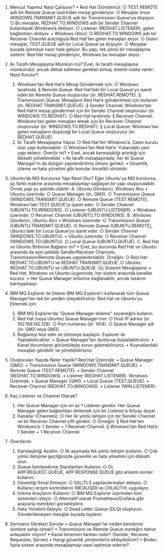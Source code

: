 1. Mevcut Yapımız Nasıl Çalışıyor?
	• Red Hat (Gönderici):
		○ TEST.REMOTE adlı bir Remote Queue üzerinden mesaj gönderiyor.
		○ Mesajlar önce WINDOWS.TRANSMIT.QUEUE adlı bir Transmission Queue'ya düşüyor.
		○ Bu mesajlar, REDHAT.TO.WINDOWS adlı bir Sender Channel kullanılarak Windows’a iletiliyor.
		○ Listener (REDHAT.LISTENER), gelen bağlantıları dinliyor.
	• Windows (Alıcı):
		○ REDHAT.TO.WINDOWS adlı bir Receiver Channel aracılığıyla Red Hat'ten gelen mesajları alıyor.
		○ Gelen mesajlar, TEST.QUEUE adlı bir Local Queue'ya düşüyor.
		○ Mesajlar burada işlemeye hazır hale geliyor.
Bu yapı, tek yönlü bir mesajlaşma sistemi: Red Hat mesaj gönderiyor, Windows bu mesajları alıyor.

2. İki Taraflı Mesajlaşma Mümkün mü?
Evet, iki taraflı mesajlaşma mümkündür, ancak dikkat edilmesi gereken birkaç önemli nokta vardır:
Nasıl Kurulur?
	1. Windows'tan Red Hat’e Mesaj Göndermek için:
		○ Windows tarafında:
			§ Remote Queue: Red Hat'teki bir Local Queue'yu işaret eden bir Remote Queue oluşturulur (ör. REDHAT.REMOTE).
			§ Transmission Queue: Mesajların Red Hat’e gönderilmesi için kullanılır (ör. REDHAT.TRANSMIT.QUEUE).
			§ Sender Channel: Windows’tan Red Hat’e mesaj göndermek için bir Sender Channel oluşturulur (ör. WINDOWS.TO.REDHAT).
		○ Red Hat tarafında:
			§ Receiver Channel: Windows’tan gelen mesajları almak için bir Receiver Channel oluşturulur (ör. WINDOWS.TO.REDHAT).
			§ Local Queue: Windows’tan gelen mesajların düşeceği bir Local Queue oluşturulur (ör. REDHAT.QUEUE).
	2. İki Taraflı Mesajlaşma Yapısı:
		○ Red Hat'ten Windows’a: Zaten kurulu olan yapı kullanılabilir.
		○ Windows’tan Red Hat’e: Yukarıdaki yeni yapı eklenir.
Önerilir mi?
	• Evet, ancak karmaşıklığı artırdığı için dikkatli yönetilmelidir.
	• İki taraflı mesajlaşmada, her iki Queue Manager’ın da düzgün yapılandırılmış olması gerekir.
	• Güvenlik, izleme ve hata yönetimi gibi konular öncelikli olmalıdır.

3. Ubuntu’da MQ Kurulursa Yapı Nasıl Olur?
Eğer Ubuntu'ya MQ kurulursa, üç farklı makine arasında mesajlaşmayı sağlayan bir yapı oluşturulabilir. Örnek yapı şu şekilde olabilir:
A. Ubuntu Gönderici, Windows Alıcı
	• Ubuntu üzerinde:
		○ Queue Manager (ör. QM3).
		○ Transmission Queue (WINDOWS.TRANSMIT.QUEUE).
		○ Remote Queue (TEST.REMOTE), Windows'taki TEST.QUEUE'yi işaret eder.
		○ Sender Channel (UBUNTU.TO.WINDOWS).
		○ Listener (UBUNTU.LISTENER).
	• Windows üzerinde:
		○ Receiver Channel (UBUNTU.TO.WINDOWS).
B. Windows Gönderici, Ubuntu Alıcı
	• Windows üzerinde:
		○ Transmission Queue (UBUNTU.TRANSMIT.QUEUE).
		○ Remote Queue (UBUNTU.REMOTE), Ubuntu'daki bir Local Queue’yu işaret eder.
		○ Sender Channel (WINDOWS.TO.UBUNTU).
	• Ubuntu üzerinde:
		○ Receiver Channel (WINDOWS.TO.UBUNTU).
		○ Local Queue (UBUNTU.QUEUE).
C. Red Hat ve Ubuntu Birbirine Bağlanır mı?
	• Evet, bu durumda Red Hat ve Ubuntu arasında da aynı şekilde Sender/Receiver Channels, Transmission/Remote Queues yapılandırılabilir. Örneğin:
		○ Red Hat: REDHAT.TO.UBUNTU ve REDHAT.TRANSMIT.QUEUE.
		○ Ubuntu: REDHAT.TO.UBUNTU ve UBUNTU.QUEUE.
Üç Sistemli Mesajlaşma:
	• Red Hat, Windows ve Ubuntu üçgeninde, her sistem arasında kanallar kurulur.
	• Her Queue Manager birbirine bağlanabilir, ancak tasarım karmaşıklaşır.

4. IBM MQ Explorer ile İzleme
IBM MQ Explorer’ı kullanarak tüm Queue Manager’ları tek bir yerden izleyebilirsiniz:
Red Hat ve Ubuntu'yu Eklemek için:
	1. IBM MQ Explorer’da "Queue Manager ekleme" seçeneğini kullanın.
	2. Red Hat (veya Ubuntu) Queue Manager’ının:
		○ Host IP adresi (ör. 192.168.142.128).
		○ Port numarası (ör. 1414).
		○ Queue Manager adı (ör. QM2 veya QM3).
	3. Bağlantıyı test edin ve izlemeye başlayın.
Explorer ile Yapılabilecekler:
	• Queue Manager’ları durdurup başlatabilirsiniz.
	• Kanal durumlarını görüntüleyip sorun giderebilirsiniz.
	• Kuyruklardaki mesajları görebilir ve yönetebilirsiniz.

5. Oluşturulan Yapıda Neler Yaptık?
Red Hat Üzerinde:
	• Queue Manager (QM2).
	• Transmission Queue (WINDOWS.TRANSMIT.QUEUE).
	• Remote Queue (TEST.REMOTE).
	• Sender Channel (REDHAT.TO.WINDOWS).
	• Listener (REDHAT.LISTENER).
Windows Üzerinde:
	• Queue Manager (QM1).
	• Local Queue (TEST.QUEUE).
	• Receiver Channel (REDHAT.TO.WINDOWS).
	• Listener (WIN.LISTENER).

6. Kaç Listener ve Channel Olacak?
	1. Her Queue Manager için en az 1 Listener gerekir. Her Queue Manager gelen bağlantıları dinlemek için bir Listener’a ihtiyaç duyar.
	2. Kanallar (Channels):
		○ Her iki yönlü iletişim için bir Sender Channel ve bir Receiver Channel çifti gerekir.
		○ Örneğin:
			§ Red Hat’ten Windows’a: 1 Sender + 1 Receiver Channel.
			§ Windows’tan Red Hat’e: 1 Sender + 1 Receiver Channel.

7. Önerilerim
	1. Karmaşıklığı Azaltın:
		○ İlk aşamada tek yönlü iletişim kullanın.
		○ Çok yönlü iletişime geçtiğinizde güvenlik ve hata yönetimi için dikkatli olun.
	2. Queue İsimlendirme Standartları Kullanın:
		○ Ör. APP.REQUEST.QUEUE, APP.RESPONSE.QUEUE gibi anlamlı isimler kullanın.
	3. Güvenliği İhmal Etmeyin:
		○ SSL/TLS yapılandırmaları ekleyin.
		○ Kullanıcı erişim kontrollerini (MCAUSER ve CHLAUTH) uygulayın.
	4. İzleme Araçlarını Kullanın:
		○ IBM MQ Explorer üzerinden tüm sistemleri izleyin.
		○ Alternatif olarak Prometheus/Grafana gibi araçlarla metrikleri görselleştirin.
	5. Hata Yönetimi Ekleyin:
		○ Dead Letter Queue (DLQ) oluşturun. Gönderilemeyen mesajlar burada toplanır.

8. Sormanız Gereken Sorular
	• Queue Manager'lar neden benzersiz isimlere sahip olmalı?
	• Transmission ve Remote Queue mantığını tekrar anlayabilir miyim?
	• Kanal türlerinin farkları neler? (Sender, Receiver, Requester, Server)
	• Hangi güvenlik yöntemlerini ekleyebilirim?
	• Birden fazla sistem arasında mesajlaşmayı nasıl optimize ederim?
